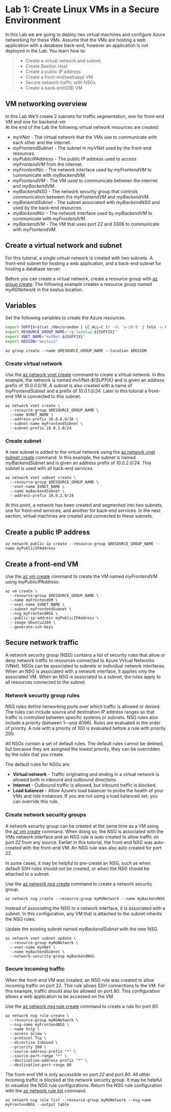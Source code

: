 # Lab 1: Create Linux VMs in a Secure Environment 

In this Lab we are going to deploy two virtual machines and configure Azure networking for these VMs.  Assume that the VMs are hosting a web application with a database back-end, however an application is not deployed in the Lab. You learn how to:

> * Create a virtual network and subnet
> * Create Bastion Host
> * Create a public IP address
> * Create a front-end(webapp) VM
> * Secure network traffic with NSGs
> * Create a back-end(DB) VM


## VM networking overview

In this Lab We'll create 2 subnets for traffic segmentation, one for front-end VM and one for backend-vm  
At the end of the Lab the following virtual network resources are created:

- *myVNet* - The virtual network that the VMs use to communicate with each other and the internet.
- *myFrontendSubnet* - The subnet in *myVNet* used by the front-end resources.
- *myPublicIPAddress* - The public IP address used to access *myFrontendVM* from the internet.
- *myFrontentNic* - The network interface used by *myFrontendVM* to communicate with *myBackendVM*.
- *myFrontendVM* - The VM used to communicate between the internet and *myBackendVM*.
- *myBackendNSG* - The network security group that controls communication between the *myFrontendVM* and *myBackendVM*.
- *myBackendSubnet* - The subnet associated with *myBackendNSG* and used by the back-end resources.
- *myBackendNic* - The network interface used by *myBackendVM* to communicate with *myFrontendVM*.
- *myBackendVM* - The VM that uses port 22 and 3306 to communicate with *myFrontendVM*.

## Create a virtual network and subnet

For this tutorial, a single virtual network is created with two subnets. A front-end subnet for hosting a web application, and a back-end subnet for hosting a database server.

Before you can create a virtual network, create a resource group with [az group create](/cli/azure/group). The following example creates a resource group named *myRGNetwork* in the eastus location.
## Variables

Set the following variables to create the Azure resources.

```bash
export SUFFIX=$(cat /dev/urandom | LC_ALL=C tr -dc 'a-z0-9' | fold -w 8 | head -n 1)
export RESOURCE_GROUP_NAME="rg-levelup-${SUFFIX}"
export VNET_NAME="mvVNet-${SUFFIX}"
export REGION="westus3"
```

```azurecli-interactive 
az group create --name $RESOURCE_GROUP_NAME --location $REGION
```

### Create virtual network

Use the [az network vnet create](/cli/azure/network/vnet) command to create a virtual network. In this example, the network is named *mvVNet-${SUFFIX}* and is given an address prefix of *10.0.0.0/16*. A subnet is also created with a name of *myFrontendSubnet* and a prefix of *10.0.1.0/24*. Later in this tutorial a front-end VM is connected to this subnet. 

```azurecli-interactive 
az network vnet create \
  --resource-group $RESOURCE_GROUP_NAME \
  --name $VNET_NAME \
  --address-prefix 10.0.0.0/16 \
  --subnet-name myFrontendSubnet \
  --subnet-prefix 10.0.1.0/24
```

### Create subnet

A new subnet is added to the virtual network using the [az network vnet subnet create](/cli/azure/network/vnet/subnet) command. In this example, the subnet is named *myBackendSubnet* and is given an address prefix of *10.0.2.0/24*. This subnet is used with all back-end services.

```azurecli-interactive 
az network vnet subnet create \
  --resource-group $RESOURCE_GROUP_NAME \
  --vnet-name $VNET_NAME \
  --name myBackendSubnet \
  --address-prefix 10.0.2.0/24
```

At this point, a network has been created and segmented into two subnets, one for front-end services, and another for back-end services. In the next section, virtual machines are created and connected to these subnets.

## Create a public IP address

```azurecli-interactive
az network public-ip create --resource-group $RESOURCE_GROUP_NAME --name myPublicIPAddress
```

## Create a front-end VM

Use the [az vm create](/cli/azure/vm) command to create the VM named *myFrontendVM* using *myPublicIPAddress*.

```azurecli-interactive 
az vm create \
  --resource-group $RESOURCE_GROUP_NAME \
  --name myFrontendVM \
  --vnet-name $VNET_NAME \
  --subnet myFrontendSubnet \
  --nsg myFrontendNSG \
  --public-ip-address myPublicIPAddress \
  --image Ubuntu2204 \
  --generate-ssh-keys
```

## Secure network traffic

A network security group (NSG) contains a list of security rules that allow or deny network traffic to resources connected to Azure Virtual Networks (VNet). NSGs can be associated to subnets or individual network interfaces. When an NSG is associated with a network interface, it applies only the associated VM. When an NSG is associated to a subnet, the rules apply to all resources connected to the subnet. 

### Network security group rules

NSG rules define networking ports over which traffic is allowed or denied. The rules can include source and destination IP address ranges so that traffic is controlled between specific systems or subnets. NSG rules also include a priority (between 1—and 4096). Rules are evaluated in the order of priority. A rule with a priority of 100 is evaluated before a rule with priority 200.

All NSGs contain a set of default rules. The default rules cannot be deleted, but because they are assigned the lowest priority, they can be overridden by the rules that you create.

The default rules for NSGs are:

- **Virtual network** - Traffic originating and ending in a virtual network is allowed both in inbound and outbound directions.
- **Internet** - Outbound traffic is allowed, but inbound traffic is blocked.
- **Load balancer** - Allow Azure’s load balancer to probe the health of your VMs and role instances. If you are not using a load balanced set, you can override this rule.

### Create network security groups

A network security group can be created at the same time as a VM using the [az vm create](/cli/azure/vm) command. When doing so, the NSG is associated with the VMs network interface and an NSG rule is auto created to allow traffic on port *22* from any source. Earlier in this tutorial, the front-end NSG was auto-created with the front-end VM. An NSG rule was also auto created for port 22. 

In some cases, it may be helpful to pre-create an NSG, such as when default SSH rules should not be created, or when the NSG should be attached to a subnet. 

Use the [az network nsg create](/cli/azure/network/nsg) command to create a network security group.

```azurecli-interactive 
az network nsg create --resource-group myRGNetwork --name myBackendNSG
```

Instead of associating the NSG to a network interface, it is associated with a subnet. In this configuration, any VM that is attached to the subnet inherits the NSG rules.

Update the existing subnet named *myBackendSubnet* with the new NSG.

```azurecli-interactive 
az network vnet subnet update \
  --resource-group myRGNetwork \
  --vnet-name myVNet \
  --name myBackendSubnet \
  --network-security-group myBackendNSG
```

### Secure incoming traffic

When the front-end VM was created, an NSG rule was created to allow incoming traffic on port 22. This rule allows SSH connections to the VM. For this example, traffic should also be allowed on port *80*. This configuration allows a web application to be accessed on the VM.

Use the [az network nsg rule create](/cli/azure/network/nsg/rule) command to create a rule for port *80*.

```azurecli-interactive 
az network nsg rule create \
  --resource-group myRGNetwork \
  --nsg-name myFrontendNSG \
  --name http \
  --access allow \
  --protocol Tcp \
  --direction Inbound \
  --priority 200 \
  --source-address-prefix "*" \
  --source-port-range "*" \
  --destination-address-prefix "*" \
  --destination-port-range 80
```

The front-end VM is only accessible on port *22* and port *80*. All other incoming traffic is blocked at the network security group. It may be helpful to visualize the NSG rule configurations. Return the NSG rule configuration with the [az network rule list](/cli/azure/network/nsg/rule) command. 

```azurecli-interactive 
az network nsg rule list --resource-group myRGNetwork --nsg-name myFrontendNSG --output table
```